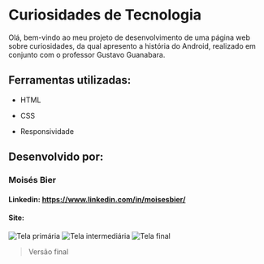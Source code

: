 # Curiosidades de Tecnologia

Olá, bem-vindo ao meu projeto de desenvolvimento de uma página web sobre curiosidades, da qual apresento a história do Android, realizado em conjunto com o professor Gustavo Guanabara.

## Ferramentas utilizadas:

* HTML

* CSS

* Responsividade

## Desenvolvido por:

### Moisés Bier

#### Linkedin: https://www.linkedin.com/in/moisesbier/

#### Site: 
 
![Tela primária](https://i.imgur.com/xF7aWQW.png)
![Tela intermediária](https://i.imgur.com/7LeV8pw.png)
![Tela final](https://i.imgur.com/9I72hxW.png)

> Versão final

